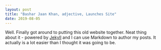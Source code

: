 ```yaml
---
layout: post
title: "Bashar Jaan Khan, adjective, Launches Site"
date: 2019-08-05
---
```


Well. Finally got around to putting this old website together. Neat thing about it - powered by [Jekyll](http://jekyllrb.com) and I can use Markdown to author my posts. It actually is a lot easier than I thought it was going to be.
